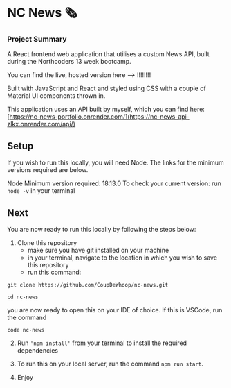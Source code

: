# NC News 🗞️

### Project Summary

A React frontend web application that utilises a custom News API, built during the Northcoders 13 week bootcamp.

You can find the live, hosted version here --> !!!!!!!!

Built with JavaScript and React and styled using CSS with a couple of Material UI components thrown in.

This application uses an API built by myself, which you can find here: [https://nc-news-portfolio.onrender.com/](https://nc-news-api-zlkx.onrender.com/api/)


## Setup 
If you wish to run this locally, you will need Node. The links for the minimum versions required are below.

Node
Minimum version required: 18.13.0
To check your current version: run `node -v` in your terminal


## Next
You are now ready to run this locally by following the steps below:

1. Clone this repository
   - make sure you have git installed on your machine
    - in your terminal, navigate to the location in which you wish to save this repository
    - run this command:
      
```
git clone https://github.com/CoupDeWhoop/nc-news.git
```


    
```
cd nc-news
```


you are now ready to open this on your IDE of choice. If this is VSCode, run the command




```
code nc-news
```

  
2. Run `'npm install'` from your terminal to install the required dependencies


3. To run this on your local server, run the command `npm run start`.


4. Enjoy
   
